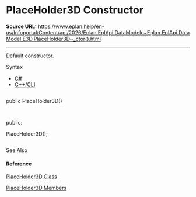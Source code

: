 # PlaceHolder3D Constructor

**Source URL:** https://www.eplan.help/en-us/Infoportal/Content/api/2026/Eplan.EplApi.DataModelu~Eplan.EplApi.DataModel.E3D.PlaceHolder3D~_ctor().html

---

Default constructor.

Syntax

- [C#](#i-syntax-CS)
- [C++/CLI](#i-syntax-CPP2005)

```
```
public PlaceHolder3D()
```
```

```
```
public:
PlaceHolder3D();
```
```



See Also

#### Reference

[PlaceHolder3D Class](Eplan.EplApi.DataModelu~Eplan.EplApi.DataModel.E3D.PlaceHolder3D.html)
  
[PlaceHolder3D Members](Eplan.EplApi.DataModelu~Eplan.EplApi.DataModel.E3D.PlaceHolder3D_members.html)